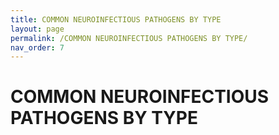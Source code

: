 ```yaml
---
title: COMMON NEUROINFECTIOUS PATHOGENS BY TYPE
layout: page
permalink: /COMMON NEUROINFECTIOUS PATHOGENS BY TYPE/
nav_order: 7
---
```


# COMMON NEUROINFECTIOUS PATHOGENS BY TYPE     
